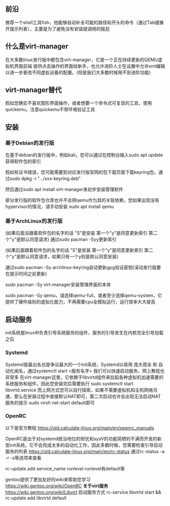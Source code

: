 ## 前沿
推荐一个shell工具fish，他能够自动补全可能的路径和开头的命令（通过Tab键展开提示列表），主要是为了避免没有安装就调用的尴尬
## 什么是virt-manager
在大多数linux发行版中都包含virt-manager，它是一个正在持续更新的QEMU虚拟机界面前端
提供点击操作的界面给新手，也允许进阶人士在设置中允许xml编辑以进一步更改不同虚拟设备的配置。(但是我们大多数时候用不到进阶功能)
## virt-manager替代
假如您确实不喜欢图形界面操作，或者想要一个命令式可复现的工具，使用quickemu，注意quickemu不带环境验证工具
## 安装
### 基于Debian的发行版
在基于debian的发行版中，例如kali，您可以通过在控制台输入sudo apt update获得软件包的索引

假如有证书错误，您可能需要到对应发行版官网的包下载页面下载keyring包，通过sudo dpkg -i ".../xxx-keyring.deb"

然后通过sudo apt install virt-manager来初步安装管理软件

部分发行版的软件包仓库也许不会把qemu作为其的关联依赖，您如果出现没有hypervisor的情况，请手动安装
sudo apt install qemu
### 基于ArchLinux的发行版
(如果后面没跟着软件包的名字的话
"S"是安装   第一个"y"是同意更新索引  第二个"y"是默认同意请求)
通过sudo pacman -Syy更新索引

(如果后面跟着软件包的名字的话
"S"是安装   第一个"y"是同意更新索引  第二个"y"是默认同意请求，如果只有一个y则是默认同意安装)

通过sudo pacman -Sy archlinux-keyring自动更新gpg验证密钥(滚动发行版要在提示时间之前更新)

sudo pacman -Sy virt-manager安装管理界面的本体

sudo pacman -Sy qemu，请选择qemu-full，或者至少选择qemu-system，它提供了硬件级别的虚拟化能力，不再需要cpu全模拟运行，运行效率大大提高

## 启动服务
init系统是linux中负责引导系统服务的组件，服务的引导发生在内核完全引导加载之后
### Systemd
Systemd是最出名也是争议最大的一个init系统，Systemd以易用 庞大周全 和 自动化闻名，通过systemctl start <服务名字> 我们可以快速启动服务，网上教程也非常多
在virt-manager这里，它依赖于libvirtd组件来拉起各种虚拟机加速需要的系统服务和组件，因此您安装完后需要执行
sudo systemctl start libvirtd.service
而上网方式您可以自行探索，如果不需要虚拟机和主机网络沟通，那么在安装过程中直接默认NAT即可，第二次启动也许会出现无法启动NAT服务的提示
sudo virsh net-start default即可

### OpenRC
以下是官方教程
https://old.calculate-linux.org/main/en/openrc_manuals

OpenRC是出于对systemd统治地位的担忧和sysV的功能简陋的不满而开发的新型init系统，它不会完成太多的自动化工作，因此多数时候，您需要检查引导启动服务的列表
https://old.calculate-linux.org/main/en/rc-status
通过rc-status -a -r -s等选项来查看

rc-update add service_name runlevel
runlevel有default等

gentoo提供了更加友好的wiki来帮助您学习
https://wiki.gentoo.org/wiki/OpenRC
**关于virt服务**
https://wiki.gentoo.org/wiki/Libvirt
启动服务方式
rc-service libvirtd start && rc-update add libvirtd default